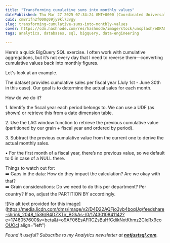 ```yaml
---
title: "Transforming cumulative sums into monthly values"
datePublished: Thu Mar 27 2025 07:34:24 GMT+0000 (Coordinated Universal Time)
cuid: cm8r1fn2f000q09jy9kl73vgy
slug: transforming-cumulative-sums-into-monthly-values
cover: https://cdn.hashnode.com/res/hashnode/image/stock/unsplash/eDPAGdaJ-GQ/upload/017e3c48422f8e65dbed45f8e6bfe784.jpeg
tags: analytics, databases, sql, bigquery, data-engineering

---
```


Here’s a quick BigQuery SQL exercise. I often work with cumulative aggregations, but it’s not every day that I need to reverse them—converting cumulative values back into monthly figures.

Let's look at an example.

The dataset provides cumulative sales per fiscal year (July 1st - June 30th in this case). Our goal is to determine the actual sales for each month.

How do we do it?

1. Identify the fiscal year each period belongs to. We can use a UDF (as shown) or retrieve this from a date dimension table.

2. Use the LAG window function to retrieve the previous cumulative value (partitioned by our grain + fiscal year and ordered by period).

3. Subtract the previous cumulative value from the current one to derive the actual monthly sales.

• For the first month of a fiscal year, there’s no previous value, so we default to 0 in case of a NULL there.

Things to watch out for:  
➡️ Gaps in the data: How do they impact the calculation? Are we okay with that?  
➡️ Grain considerations: Do we need to do this per department? Per country? If so, adjust the PARTITION BY accordingly.

![No alt text provided for this image](https://media.licdn.com/dms/image/v2/D4D22AQFjo3yb4boqUg/feedshare-shrink_2048_1536/B4DZXTir_BGkAs-/0/1743010841142?e=1746057600&v=beta&t=o9AF06EsAFRCZsBuHfCdikNxtKhmz2CIeRx9coOUOcI align="left")

*Found it useful? Subscribe to my Analytics newsletter at* [***notjustsql.com***](https://notjustsql.com/)*.*